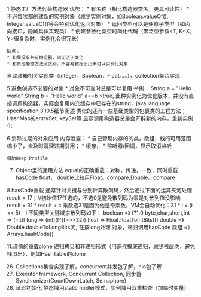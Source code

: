 1.静态工厂方法代替构造器
	优势：
	* 有名称（相比构造器类名，更具可读性）
	* 不必每次都创建新的实例对象（减少实例对象，如Boolean.valueOf(), Integer.valueOf()等会特别优化返回对象）
	* 返回类型可以是任意子类型（如面向接口，隐藏具体实现类）
	* 创建参数化类型时简化代码（带泛型参数<T, K<X, Y>很复杂时，实例化会很冗长）

	缺点：
	* 如果没有共有构造器，则无法子类化
	* 和其他静态方法没区别，不容易被标示出来可以实例化对象

自动装箱相关实现类（Integer，Boolean，Float。。。），collection集合实现

5.避免创造不必要的对象
	* 对象不可变时总是可以复用
	举例：
	String a = "Hello world"
	String b = "Hello world"
	a==b >true, 
	此种实例化为优化版本，并没有直接调用构造器，实际会复用内充缓存中已存在的string，java language specification 3.10.5细节阐述
	类似的还有一些基础类型的包裹类的工程方法；HashMap的entrySet, keySet等
	显示调用构造器总是会开辟新的内存，重新实例化

6.消除过期的对象应用
	内存泄露：
	* 自己管理内存的的类，数组，栈的可用范围缩小了，未及时清理过期引用；
	* 缓存，
	* 监听器/回调，显示取消监听

	借助Heap Profile
7. Object里的通用方法
	equal的正确重载：对称，传递，一致，同时重载hasCode
	float， double比较用Float。compare,Double。compare

8.hasCode重载
	通常针对关键与分别计算散列码，然后通过下面的运算夹河处理
	result = 17；//初始值17任选的，不选0是避免散列码为零是对散列值没影响
	result = 31 * result + c
	乘数选31是因为他是奇素数，VM会自动优化：31 * i = (i << 5) - i
	不同类型关键域求散列码如下：
	boolean =》 f?1:0
	byte,char,short,int => (int)f
	long => (int)(f^(f>>>32))
	float => Float.floatToIntBits(f)
	double =》 Double.doubleToLongBits(f), 在按long处理
	对象，递归调用hasCode
	数组 =》 Arrays.hashCode()

11.谨慎的重载clone
	递归拷贝和非递归形式（用迭代摸底递归，减少栈层次，避免栈溢出），例如HashTable的clone

26. Collections集合实现了解，concurrent并发包了解，nio包了解
69. Executor framework, Concurrent Collection, 同步器Synchronizer(CountDownLatch, Semaphore)
71. 延迟初始化
	静态域用static hodler模式，实例域用双重检查（加临时变量）